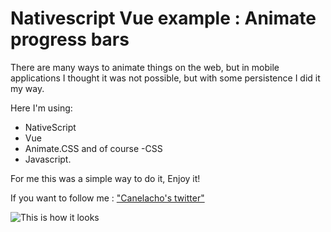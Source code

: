 # Nativescript Vue example : Animate progress bars

There are many ways to animate things on the web, but in mobile applications I thought it was not possible, but with some persistence I did it my way.

Here I'm using:
- NativeScript
- Vue
- Animate.CSS 
and of course 
-CSS
- Javascript. 

For me this was a simple way to do it, Enjoy it!

If you want to follow me : ["Canelacho's twitter"](https://twitter.com/Canelacho)  



![This is how it looks](https://github.com/canelacho/nativescriptVueProgressBar/tree/master/assets/ProgressBarsNativesScriptVue.png)
